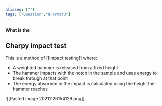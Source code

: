 ```yaml
---
aliases: [""]
tags: ["Question","QFormat3"]
---
```


#### What is the
## Charpy impact test
This is a method of [[impact testing]] where:
- A weighted hammer is released from a fixed height
- The hammer impacts with the notch in the sample and uses energy to break through at that point
- The energy absorbed in the impact is calculated using the height the hammer reaches

![[Pasted image 20211126154129.png]]